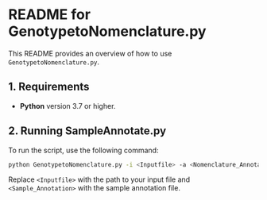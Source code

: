 # README for GenotypetoNomenclature.py

This README provides an overview of how to use `GenotypetoNomenclature.py`.

## 1. Requirements
- **Python** version 3.7 or higher.

## 2. Running SampleAnnotate.py

To run the script, use the following command:

```bash
python GenotypetoNomenclature.py -i <Inputfile> -a <Nomenclature_Annotation> > result.txt
```

Replace `<Inputfile>` with the path to your input file and `<Sample_Annotation>` with the sample annotation file.
